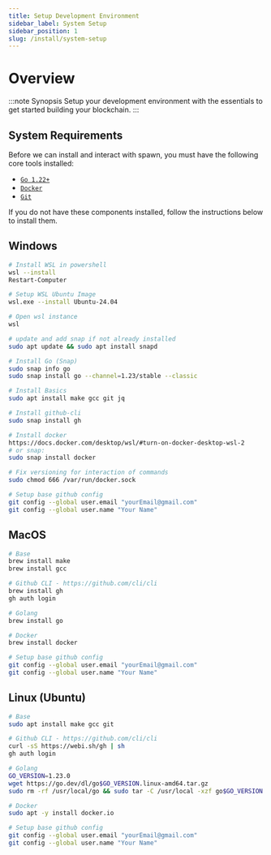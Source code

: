 ```yaml
---
title: Setup Development Environment
sidebar_label: System Setup
sidebar_position: 1
slug: /install/system-setup
---
```



# Overview

:::note Synopsis
Setup your development environment with the essentials to get started building your blockchain.
:::


## System Requirements

Before we can install and interact with spawn, you must have the following core tools installed:
* [`Go 1.22+`](https://go.dev/doc/install)
* [`Docker`](https://docs.docker.com/get-docker/)
* [`Git`](https://git-scm.com/)

If you do not have these components installed, follow the instructions below to install them.

## Windows

```bash
# Install WSL in powershell
wsl --install
Restart-Computer

# Setup WSL Ubuntu Image
wsl.exe --install Ubuntu-24.04

# Open wsl instance
wsl

# update and add snap if not already installed
sudo apt update && sudo apt install snapd

# Install Go (Snap)
sudo snap info go
sudo snap install go --channel=1.23/stable --classic

# Install Basics
sudo apt install make gcc git jq

# Install github-cli
sudo snap install gh

# Install docker
https://docs.docker.com/desktop/wsl/#turn-on-docker-desktop-wsl-2
# or snap:
sudo snap install docker

# Fix versioning for interaction of commands
sudo chmod 666 /var/run/docker.sock

# Setup base github config
git config --global user.email "yourEmail@gmail.com"
git config --global user.name "Your Name"
```


## MacOS

```bash
# Base
brew install make
brew install gcc

# Github CLI - https://github.com/cli/cli
brew install gh
gh auth login

# Golang
brew install go

# Docker
brew install docker

# Setup base github config
git config --global user.email "yourEmail@gmail.com"
git config --global user.name "Your Name"
```


## Linux (Ubuntu)

```bash
# Base
sudo apt install make gcc git

# Github CLI - https://github.com/cli/cli
curl -sS https://webi.sh/gh | sh
gh auth login

# Golang
GO_VERSION=1.23.0
wget https://go.dev/dl/go$GO_VERSION.linux-amd64.tar.gz
sudo rm -rf /usr/local/go && sudo tar -C /usr/local -xzf go$GO_VERSION.linux-amd64.tar.gz

# Docker
sudo apt -y install docker.io

# Setup base github config
git config --global user.email "yourEmail@gmail.com"
git config --global user.name "Your Name"
```
